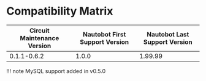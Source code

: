 # Compatibility Matrix

| Circuit Maintenance Version | Nautobot First Support Version | Nautobot Last Support Version |
| ------------- | -------------------- | ------------- |
| 0.1.1-0.6.2    | 1.0.0               | 1.99.99        |

!!! note
    MySQL support added in v0.5.0